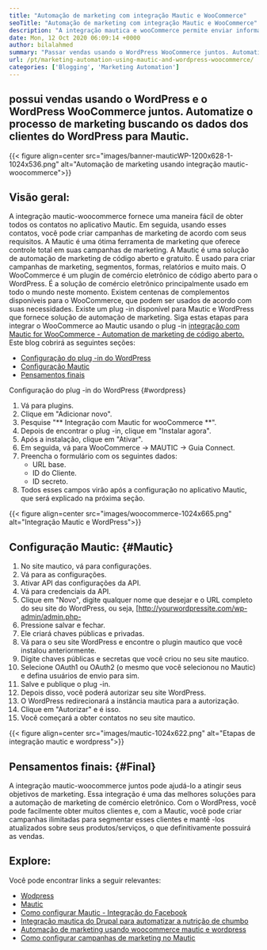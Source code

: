 ```yaml
---
title: "Automação de marketing com integração Mautic e WooCommerce" 
seoTitle: "Automação de marketing com integração Mautic e WooCommerce" 
description: "A integração mautica e wooCommerce permite enviar informações de contato de sites do WordPress para Mautic. Isso ajuda a comercializar produtos através do aplicativo Mautic." 
date: Mon, 12 Oct 2020 06:09:14 +0000
author: bilalahmed
summary: "Passar vendas usando o WordPress WooCommerce juntos. Automatize o processo de marketing buscando os dados dos clientes do WordPress para Mautic." 
url: /pt/marketing-automation-using-mautic-and-wordpress-woocommerce/
categories: ['Blogging', 'Marketing Automation']
---
```


## possui vendas usando o WordPress e o WordPress WooCommerce juntos. Automatize o processo de marketing buscando os dados dos clientes do WordPress para Mautic.

{{< figure align=center src="images/banner-mauticWP-1200x628-1-1024x536.png" alt="Automação de marketing usando integração mautic-woocommerce">}}


## Visão geral:
A integração mautic-woocommerce fornece uma maneira fácil de obter todos os contatos no aplicativo Mautic. Em seguida, usando esses contatos, você pode criar campanhas de marketing de acordo com seus requisitos. A Mautic é uma ótima ferramenta de marketing que oferece controle total em suas campanhas de marketing.
A Mautic é uma solução de automação de marketing de código aberto e gratuito. É usado para criar campanhas de marketing, segmentos, formas, relatórios e muito mais.
O WooCommerce é um plugin de comércio eletrônico de código aberto para o WordPress. É a solução de comércio eletrônico principalmente usado em todo o mundo neste momento. Existem centenas de complementos disponíveis para o WooCommerce, que podem ser usados ​​de acordo com suas necessidades.
Existe um plug -in disponível para Mautic e WordPress que fornece solução de automação de marketing. Siga estas etapas para integrar o WooCommerce ao Mautic usando o plug -in [integração com Mautic for WooCommerce - Automation de marketing de código aberto.][1]
Este blog cobrirá as seguintes seções:
  * [Configuração do plug -in do WordPress][2]
  * [Configuração Mautic][3]
  * [Pensamentos finais][4]

Configuração do plug -in do WordPress {#wordpress}
  1. Vá para plugins.
  2. Clique em "Adicionar novo".
  3. Pesquise "** Integração com Mautic for wooCommerce **".
  4. Depois de encontrar o plug -in, clique em "Instalar agora".
  5. Após a instalação, clique em "Ativar".
  6. Em seguida, vá para WooCommerce -> MAUTIC -> Guia Connect.
  7. Preencha o formulário com os seguintes dados:
      * URL base.
      * ID do Cliente.
      * ID secreto.
  8. Todos esses campos virão após a configuração no aplicativo Mautic, que será explicado na próxima seção.

{{< figure align=center src="images/woocommerce-1024x665.png" alt="Integração Mautic e WordPress">}}


## Configuração Mautic: {#Mautic}
  1. No site mautico, vá para configurações.
  2. Vá para as configurações.
  3. Ativar API das configurações da API.
  4. Vá para credenciais da API.
  5. Clique em "Novo", digite qualquer nome que desejar e o URL completo do seu site do WordPress, ou seja, [http://yourwordpressite.com/wp-admin/admin.php-
  6. Pressione salvar e fechar.
  7. Ele criará chaves públicas e privadas.
  8. Vá para o seu site WordPress e encontre o plugin mautico que você instalou anteriormente.
  9. Digite chaves públicas e secretas que você criou no seu site mautico.
 10. Selecione OAuth1 ou OAuth2 (o mesmo que você selecionou no Mautic) e defina usuários de envio para sim.
 11. Salve e publique o plug -in.
 12. Depois disso, você poderá autorizar seu site WordPress.
 13. O WordPress redirecionará a instância mautica para a autorização.
 14. Clique em "Autorizar" e é isso.
 15. Você começará a obter contatos no seu site mautico.

{{< figure align=center src="images/mautic-1024x622.png" alt="Etapas de integração mautic e wordpress">}}


## Pensamentos finais: {#Final}
A integração mautic-woocommerce juntos pode ajudá-lo a atingir seus objetivos de marketing. Essa integração é uma das melhores soluções para a automação de marketing de comércio eletrônico. Com o WordPress, você pode facilmente obter muitos clientes e, com a Mautic, você pode criar campanhas ilimitadas para segmentar esses clientes e mantê -los atualizados sobre seus produtos/serviços, o que definitivamente possuirá as vendas.

## Explore:
Você pode encontrar links a seguir relevantes:
  * [Wodpress][6]
  * [Mautic][7]
  * [Como configurar Mautic - Integração do Facebook][8]
  * [Integração mautica do Drupal para automatizar a nutrição de chumbo][9]
  * [Automação de marketing usando woocommerce mautic e wordpress][10]
  * [Como configurar campanhas de marketing no Mautic][11]

  
[1]: https://href.li/?https://wordpress.org/plugins/enhanced-woocommerce-mautic-integration/
[2]: #wordpress
[3]: #mautic
[4]: #final
[5]: https://href.li/?http://yourWordpressSite.com/wp-admin/admin.php
[6]: https://products.containerize.com/blogging/wordpress
[7]: https://products.containerize.com/marketing-automation/mautic
[8]: https://blog.containerize.com/marketing-automation/how-to-setup-mautic-facebook-integration/
[9]: https://blog.containerize.com/content-management/drupal-tutorial-automate-lead-growth-with-drupal-mautic/
[10]: https://blog.containerize.com/blogging/pt/marketing-automation-using-mautic-and-wordpress-woocommerce/
[11]: https://blog.containerize.com/marketing-automation/how-to-setup-marketing-campaigns-using-mautic-campaign-builder/
